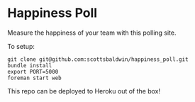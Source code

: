 Happiness Poll
==============

Measure the happiness of your team with this polling site.

To setup:

```
git clone git@github.com:scottsbaldwin/happiness_poll.git
bundle install
export PORT=5000
foreman start web
````

This repo can be deployed to Heroku out of the box!
